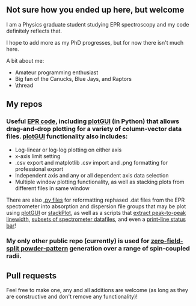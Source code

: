 ## Not sure how you ended up here, but welcome

I am a Physics graduate student studying EPR spectroscopy and my code definitely reflects that.

I hope to add more as my PhD progresses, but for now there isn't much here.

A bit about me:
* Amateur programming enthusiast
* Big fan of the Canucks, Blue Jays, and Raptors
* \\thread

## My repos 

### Useful [EPR code](https://github.com/brad-ley/misc-useful), including [plotGUI](https://github.com/brad-ley/misc-useful/blob/master/plotGUI.py) (in Python) that allows drag-and-drop plotting for a variety of column-vector data files. [plotGUI](https://github.com/brad-ley/misc-useful/blob/master/plotGUI.py) functionality also includes:
* Log-linear or log-log plotting on either axis
* x-axis limit setting
* .csv export and matplotlib .csv import and .png formatting for professional export
* Independent axis and any or all dependent axis data selection
* Multiple window plotting functionality, as well as stacking plots from different files in same window

There are also [.py files](https://github.com/brad-ley/misc-useful/blob/master/overlay_newfile.py) for reformatting rephased .dat files from the EPR spectrometer into absorption and dispersion file groups that may be plot using [plotGUI](https://github.com/brad-ley/misc-useful/blob/master/plotGUI.py) or [stackPlot](https://github.com/brad-ley/misc-useful/blob/master/stack_plot.py), as well as a scripts that [extract peak-to-peak linewidth](https://github.com/brad-ley/misc-useful/blob/master/peak2peak.py), [subsets of spectrometer datafiles](https://github.com/brad-ley/misc-useful/blob/master/shortenData.py), and even a [print-line status bar](https://github.com/brad-ley/misc-useful/blob/master/statusBar.py)!

### My only other public repo (currently) is used for [zero-field-split powder-pattern](https://github.com/brad-ley/matlab-zfs/blob/master/gd_csc.m) generation over a range of spin-coupled radii.

## Pull requests 

Feel free to make one, any and all additions are welcome (as long as they are constructive and don't remove any functionality)!
